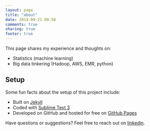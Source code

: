 ```yaml
---
layout: page
title: "about"
date: 2014-09-21 00:58
comments: true
sharing: true
footer: true
---
```


This page shares my experience and thoughts on:

* Statistics (machine learning)
* Big data tinkering (Hadoop, AWS, EMR, python)

## Setup

Some fun facts about the setup of this project include:

* Built on [Jekyll](http://jekyllrb.com)
* Coded with [Sublime Text 3](http://sublimetext.com)
* Developed on GitHub and hosted for free on [GitHub Pages](https://pages.github.com)

Have questions or suggestions? 
Feel free to reach out on [linkedin](https://www.linkedin.com/in/statkwon).
